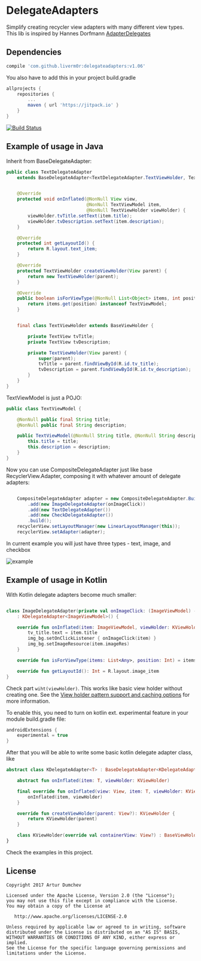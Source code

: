 # DelegateAdapters
Simplify creating recycler view adapters with many different view types.
This lib is inspired by Hannes Dorfmann [AdapterDelegates](https://github.com/sockeqwe/AdapterDelegates)

## Dependencies

```groovy
compile 'com.github.liverm0r:delegateadapters:v1.06'
```

You also have to add this in your project build.gradle

```groovy
allprojects {
    repositories {
        ...
        maven { url 'https://jitpack.io' }
    }
}
```

[![Build Status](https://travis-ci.org/sockeqwe/AdapterDelegates.svg?branch=master)](https://jitpack.io/#Liverm0r/delegateadapters)


## Example of usage in Java

Inherit from BaseDelegateAdapter:

```java
public class TextDelegateAdapter
    extends BaseDelegateAdapter<TextDelegateAdapter.TextViewHolder, TextViewModel> {


    @Override
    protected void onInflated(@NonNull View view,
                              @NonNull TextViewModel item,
                              @NonNull TextViewHolder viewHolder) {
        viewHolder.tvTitle.setText(item.title);
        viewHolder.tvDescription.setText(item.description);
    }

    @Override
    protected int getLayoutId() {
        return R.layout.text_item;
    }

    @Override
    protected TextViewHolder createViewHolder(View parent) {
        return new TextViewHolder(parent);
    }

    @Override
    public boolean isForViewType(@NonNull List<Object> items, int position) {
        return items.get(position) instanceof TextViewModel;
    }


    final class TextViewHolder extends BaseViewHolder {

        private TextView tvTitle;
        private TextView tvDescription;

        private TextViewHolder(View parent) {
            super(parent);
            tvTitle = parent.findViewById(R.id.tv_title);
            tvDescription = parent.findViewById(R.id.tv_description);
        }
    }
}

```

TextViewModel is just a POJO:

```java
public class TextViewModel {

    @NonNull public final String title;
    @NonNull public final String description;

    public TextViewModel(@NonNull String title, @NonNull String description) {
        this.title = title;
        this.description = description;
    }
}
```

Now you can use CompositeDelegateAdapter just like base RecyclerView.Adapter, composing it with whatever amount of delegate adapters:

```java

    CompositeDelegateAdapter adapter = new CompositeDelegateAdapter.Builder()
        .add(new ImageDelegateAdapter(onImageClick))
        .add(new TextDelegateAdapter())
        .add(new CheckDelegateAdapter())
        .build();
    recyclerView.setLayoutManager(new LinearLayoutManager(this));
    recyclerView.setAdapter(adapter);
```

In current example you will just have three types - text, image, and checkbox

![example](https://github.com/Liverm0r/DelegateAdapters/blob/master/feed_example.jpg)

## Example of usage in Kotlin


With Kotlin delegate adapters become much smaller:

```kotlin

class ImageDelegateAdapter(private val onImageClick: (ImageViewModel) -> Unit)
    : KDelegateAdapter<ImageViewModel>() {

    override fun onInflated(item: ImageViewModel, viewHolder: KViewHolder)= with(viewHolder) {
        tv_title.text = item.title
        img_bg.setOnClickListener { onImageClick(item) }
        img_bg.setImageResource(item.imageRes)
    }

    override fun isForViewType(items: List<Any>, position: Int) = items[position] is ImageViewModel

    override fun getLayoutId(): Int = R.layout.image_item
}

```

Check part `wiht(viewHolder)`. This works like basic view holder without creating one. See the [View holder pattern support and caching options](
https://github.com/Kotlin/KEEP/blob/master/proposals/android-extensions-entity-caching.md
) for more information.

To enable this, you need to turn on kotlin ext. experimental feature in your module build.gradle file:

```groovy
androidExtensions {
    experimental = true
}
```

After that you will be able to write some basic kotlin delegate adapter class, like

```kotlin
abstract class KDelegateAdapter<T> : BaseDelegateAdapter<KDelegateAdapter.KViewHolder, T>() {

    abstract fun onInflated(item: T, viewHolder: KViewHolder)

    final override fun onInflated(view: View, item: T, viewHolder: KViewHolder) {
        onInflated(item, viewHolder)
    }

    override fun createViewHolder(parent: View?): KViewHolder {
        return KViewHolder(parent)
    }

    class KViewHolder(override val containerView: View?) : BaseViewHolder(containerView), LayoutContainer
}
```
Check the examples in this project.

  ## License

```
Copyright 2017 Artur Dumchev 

Licensed under the Apache License, Version 2.0 (the "License");
you may not use this file except in compliance with the License.
You may obtain a copy of the License at

   http://www.apache.org/licenses/LICENSE-2.0

Unless required by applicable law or agreed to in writing, software
distributed under the License is distributed on an "AS IS" BASIS,
WITHOUT WARRANTIES OR CONDITIONS OF ANY KIND, either express or implied.
See the License for the specific language governing permissions and
limitations under the License.
```
